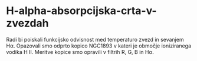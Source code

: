 # H-alpha-absorpcijska-crta-v-zvezdah
Radi bi poiskali funkcijsko odvisnost med temperaturo zvezd in sevanjem Hα. Opazovali smo odprto kopico NGC1893 v kateri je območje ioniziranega vodika H II. Meritve kopice smo opravili v filtrih R, G, B in Hα.
